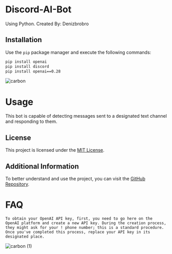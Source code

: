 # Discord-AI-Bot
Using Python.
Created By: Denizbrobro

## Installation

Use the `pip` package manager and execute the following commands:

```bash
pip install openai
pip install discord
pip install openai==0.28
```


![carbon](https://github.com/Denizbrobro/Discord-AI-Bot/assets/140730727/3d7060ec-3ea1-4d06-8584-6466f02be03d)



# Usage
This bot is capable of detecting messages sent to a designated text channel and responding to them.

## License
This project is licensed under the [MIT License](https://choosealicense.com/licenses/mit/).

## Additional Information
To better understand and use the project, you can visit the [GitHub Repository](https://github.com/Denizbrobro/Discord-AI-Bot).



# FAQ
`To obtain your OpenAI API key, first, you need to go here on the OpenAI platform and create a new API key. During the creation process, they might ask for your !
phone number; this is a standard procedure. Once you've completed this process, replace your API key in its designated place.`


![carbon (1)](https://github.com/Denizbrobro/Discord-AI-Bot/assets/140730727/2a363302-b858-451a-b71a-c8fcabf69886)

